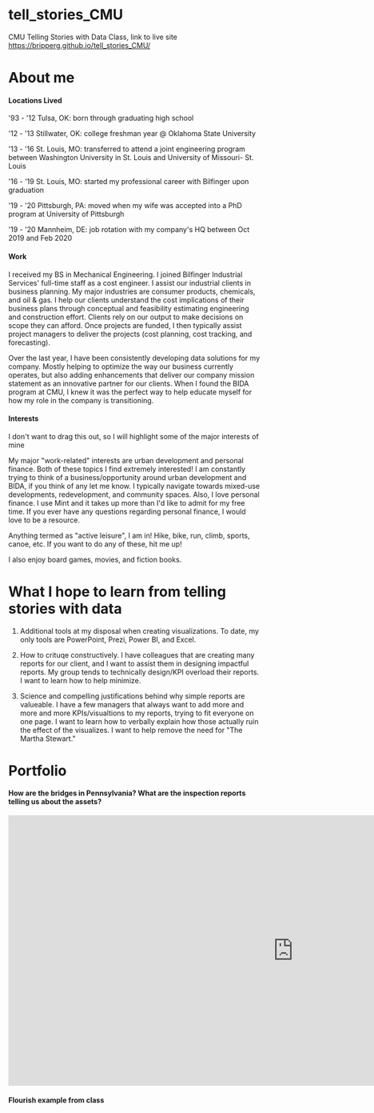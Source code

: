 # tell_stories_CMU
CMU Telling Stories with Data Class, link to live site https://bripperg.github.io/tell_stories_CMU/

# About me

#### Locations Lived

'93 - '12 Tulsa, OK: born through graduating high school

'12 - '13 Stillwater, OK: college freshman year @ Oklahoma State University

'13 - '16 St. Louis, MO: transferred to attend a joint engineering program between Washington University in St. Louis and University of Missouri- St. Louis

'16 - '19 St. Louis, MO: started my professional career with Bilfinger upon graduation

'19 - '20 Pittsburgh, PA: moved when my wife was accepted into a PhD program at University of Pittsburgh

'19 - '20 Mannheim, DE: job rotation with my company's HQ between Oct 2019 and Feb 2020

#### Work

I received my BS in Mechanical Engineering. I joined Bilfinger Industrial Services' full-time staff as a cost engineer. I assist our industrial clients in business planning. My major industries are consumer products, chemicals, and oil & gas. I help our clients understand the cost implications of their business plans through conceptual and feasibility estimating engineering and construction effort. Clients rely on our output to make decisions on scope they can afford. Once projects are funded, I then typically assist project managers to deliver the projects (cost planning, cost tracking, and forecasting).

Over the last year, I have been consistently developing data solutions for my company. Mostly helping to optimize the way our business currently operates, but also adding enhancements that deliver our company mission statement as an innovative partner for our clients. When I found the BIDA program at CMU, I knew it was the perfect way to help educate myself for how my role in the company is transitioning.


#### Interests

I don't want to drag this out, so I will highlight some of the major interests of mine

My major "work-related" interests are urban development and personal finance. Both of these topics I find extremely interested! I am constantly trying to think of a business/opportunity around urban development and BIDA, if you think of any let me know. I typically navigate towards mixed-use developments, redevelopment, and community spaces. Also, I love personal finance. I use Mint and it takes up more than I'd like to admit for my free time. If you ever have any questions regarding personal finance, I would love to be a resource. 

Anything termed as "active leisure", I am in! Hike, bike, run, climb, sports, canoe, etc. If you want to do any of these, hit me up!

I also enjoy board games, movies, and fiction books. 


# What I hope to learn from telling stories with data

1. Additional tools at my disposal when creating visualizations. To date, my only tools are PowerPoint, Prezi, Power BI, and Excel. 

2. How to crituqe constructively. I have colleagues that are creating many reports for our client, and I want to assist them in designing impactful reports. My group tends to technically design/KPI overload their reports. I want to learn how to help minimize. 

3. Science and compelling justifications behind why simple reports are valueable. I have a few managers that always want to add more and more and more KPIs/visualtions to my reports, trying to fit everyone on one page. I want to learn how to verbally explain how those actually ruin the effect of the visualizes. I want to help remove the need for "The Martha Stewart."


# Portfolio

#### How are the bridges in Pennsylvania? What are the inspection reports telling us about the assets?

<iframe width="1140" height="541.25" src="https://app.powerbi.com/reportEmbed?reportId=9ac80861-101f-4182-965a-3b42da857d78&autoAuth=true&ctid=a0c73f02-35f4-41e3-be9d-9f7b606571cc&config=eyJjbHVzdGVyVXJsIjoiaHR0cHM6Ly93YWJpLWV1cm9wZS1ub3J0aC1iLXJlZGlyZWN0LmFuYWx5c2lzLndpbmRvd3MubmV0LyJ9" frameborder="0" allowFullScreen="true"></iframe>

#### Flourish example from class

<div class="flourish-embed flourish-chart" data-src="visualisation/3707695" data-url="https://flo.uri.sh/visualisation/3707695/embed" aria-label=""><script src="https://public.flourish.studio/resources/embed.js"></script></div>

